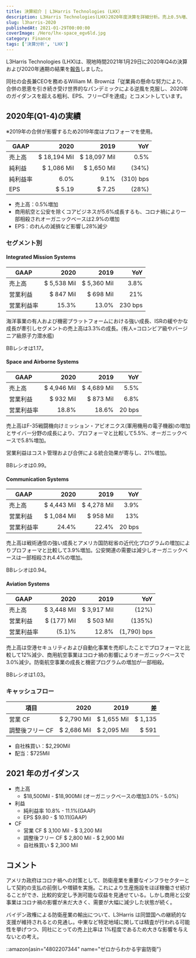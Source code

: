 ```yaml
---
title: 決算紹介 | L3Harris Technologies (LHX)
description: L3Harris Technologies(LHX)2020年度決算を詳細分析。売上0.5%増、EPS28%減の背景、Integrated Mission Systems・Space and Airborne Systems・Communication Systems・Aviation Systems各セグメント別結果、2021年ガイダンスとバイデン政権影響を考察。
slug: l3harris-2020
publishedAt: 2021-01-29T00:00:00
coverImage: /Hero/lhx-space_egv6ld.jpg
category: Finance
tags: ['決算分析', 'LHX']
---
```


L3Harris Technologies (LHX)は、現地時間2021年1月29日に2020年Q4の決算および2020年通期の結果を[報告](https://www.l3harris.com/newsroom/press-release/2021/01/l3harris-reports-fourth-quarter-and-2020-results-initiates-2021)しました。

同社の会長兼CEOを務めるWilliam M. Brownは「従業員の懸命な努力により、合併の恩恵を引き続き受け世界的なパンデミックによる逆風を克服し、2020年のガイダンスを超える粗利、EPS、フリーCFを達成」とコメントしています。

## 2020年(Q1-4)の実績

※2019年の合併が影響するため2019年度はプロフォーマを使用。

| GAAP     |         2020 |         2019 |       YoY |
| -------- | -----------: | -----------: | --------: |
| 売上高   | $ 18,194 Mil | $ 18,097 Mil |      0.5% |
| 純利益   |  $ 1,086 Mil |  $ 1,650 Mil |     (34%) |
| 純利益率 |         6.0% |         9.1% | (310) bps |
| EPS      |       $ 5.19 |       $ 7.25 |     (28%) |

- 売上高：0.5%増加
- 商用航空と公安を除くコアビジネスが5.6%成長するも、コロナ禍により一部相殺されオーガニックベースは2.9%の増加
- EPS：のれんの減損など影響し28%減少

### セグメント別

#### Integrated Mission Systems

| GAAP       |        2020 |        2019 |     YoY |
| ---------- | ----------: | ----------: | ------: |
| 売上高     | $ 5,538 Mil | $ 5,360 Mil |    3.8% |
| 営業利益   |   $ 847 Mil |   $ 698 Mil |     21% |
| 営業利益率 |       15.3% |       13.0% | 230 bps |

海洋事業の有人および機密プラットフォームにおける強い成長、ISRの緩やかな成長が牽引しセグメントの売上高は3.3%の成長。(有人=コロンビア級やバージニア級原子力潜水艦)

BBレシオは1.17。

#### Space and Airborne Systems

| GAAP       |        2020 |        2019 |    YoY |
| ---------- | ----------: | ----------: | -----: |
| 売上高     | $ 4,946 Mil | $ 4,689 Mil |   5.5% |
| 営業利益   |   $ 932 Mil |   $ 873 Mil |   6.8% |
| 営業利益率 |       18.8% |       18.6% | 20 bps |

売上高はF-35戦闘機向けミッション・アビオニクス(軍用機用の電子機器)の増加とサイバー分野の成長により、プロフォーマと比較して5.5%、オーガニックベースで5.8%増加。

営業利益はコスト管理および合併による統合効果が寄与し、21%増加。

BBレシオは0.99。

#### Communication Systems

| GAAP       |        2020 |        2019 |    YoY |
| ---------- | ----------: | ----------: | -----: |
| 売上高     | $ 4,443 Mil | $ 4,278 Mil |   3.9% |
| 営業利益   | $ 1,084 Mil |   $ 958 Mil |    13% |
| 営業利益率 |       24.4% |       22.4% | 20 bps |

売上高は戦術通信の強い成長とアメリカ国防総省の近代化プログラムの増加によりプロフォーマと比較して3.9%増加。公安関連の需要は減少しオーガニックベースは一部相殺され4.4%の増加。

BBレシオは0.94。

#### Aviation Systems

| GAAP       |        2020 |        2019 |         YoY |
| ---------- | ----------: | ----------: | ----------: |
| 売上高     | $ 3,448 Mil | $ 3,917 Mil |       (12%) |
| 営業利益   | $ (177) Mil |   $ 503 Mil |      (135%) |
| 営業利益率 |      (5.1)% |       12.8% | (1,790) bps |

売上高は空港セキュリティおよび自動化事業を売却したことでプロフォーマと比較して12%減少、商用航空事業はコロナ禍の影響によりオーガニックベースで3.0%減少。防衛航空事業の成長と機密プログラムの増加が一部相殺。

BBレシオは1.03。

### キャッシュフロー

| 項目            |        2020 |        2019 |      差 |
| --------------- | ----------: | ----------: | ------: |
| 営業 CF         | $ 2,790 Mil | $ 1,655 Mil | $ 1,135 |
| 調整後フリー CF | $ 2,686 Mil | $ 2,095 Mil |   $ 591 |

- 自社株買い：$2,290Mil
- 配当：$725Mil

## 2021 年のガイダンス

- 売上高
  - $18,500Mil - $18,900Mil (オーガニックベースの増加3.0% - 5.0%)
- 利益
  - 純利益率 10.8% - 11.1%(GAAP)
  - EPS $9.80 - $ 10.11(GAAP)
- CF
  - 営業 CF $ 3,100 Mil - $ 3,200 Mil
  - 調整後フリー CF $ 2,800 Mil - $ 2,900 Mil
  - 自社株買い $ 2,300 Mil

## コメント

アメリカ政府はコロナ禍への対策として、防衛産業を重要なインフラセクターとして契約の支払の前倒しや増額を実施。これにより生産施設をほぼ稼働させ続けることができ、比較的安定し予測可能な収益を見通せている。しかし商用と公安事業はコロナ禍の影響が未だ大きく、需要が大幅に減少した状態が続く。

バイデン政権による防衛産業の輸出について、L3Harris は同盟国への継続的な支援が維持されるとの見通し。中東など特定地域に関しては精査が行われる可能性を挙げつつ、同社にとっての売上比率は 1%程度であるため大きな影響を与えないとの考え。

::amazon{asin="4802207344" name="ゼロからわかる宇宙防衛"}
